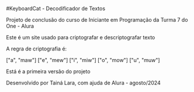 #KeyboardCat - Decodificador de Textos

Projeto de conclusão do curso de Iniciante em Programação da Turma 7 do One - Alura 

Este é um site usado para criptografar e descriptografar texto

A regra de criptografia é:

["a", "maw"]
["e", "mew"]
["i", "miw"] 
["o", "mow"]
["u", "muw"]

Está é a primeira versão do projeto

Desenvolvido por Tainá Lara, com ajuda de Alura - agosto/2024